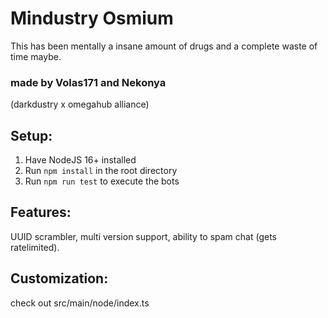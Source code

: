 # Mindustry Osmium

This has been mentally a insane amount of drugs and a complete waste of time maybe.

### made by Volas171 and Nekonya
(darkdustry x omegahub alliance)

## Setup:

1. Have NodeJS 16+ installed
2. Run `npm install` in the root directory
3. Run `npm run test` to execute the bots

## Features:
UUID scrambler, multi version support, ability to spam chat (gets ratelimited).

## Customization:
check out src/main/node/index.ts